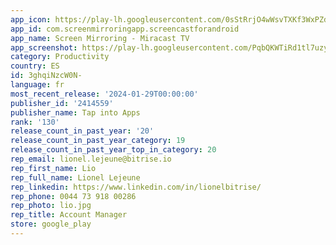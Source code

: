 ```yaml
---
app_icon: https://play-lh.googleusercontent.com/0sStRrjO4wWsvTXKf3WxPZdP7A3Vh4R1BscMaONnjBU81hyMsfQZ3hczDjDhqGQOLSk
app_id: com.screenmirroringapp.screencastforandroid
app_name: Screen Mirroring - Miracast TV
app_screenshot: https://play-lh.googleusercontent.com/PqbQKWTiRd1tl7uzyqUZSW_NudUaJWPmno69Xrh5wC92MMzWhlzYx0kSnoUSc7MTeQ
category: Productivity
country: ES
id: 3ghqiNzcW0N-
language: fr
most_recent_release: '2024-01-29T00:00:00'
publisher_id: '2414559'
publisher_name: Tap into Apps
rank: '130'
release_count_in_past_year: '20'
release_count_in_past_year_category: 19
release_count_in_past_year_top_in_category: 20
rep_email: lionel.lejeune@bitrise.io
rep_first_name: Lio
rep_full_name: Lionel Lejeune
rep_linkedin: https://www.linkedin.com/in/lionelbitrise/
rep_phone: 0044 73 918 00286
rep_photo: lio.jpg
rep_title: Account Manager
store: google_play
---
```

